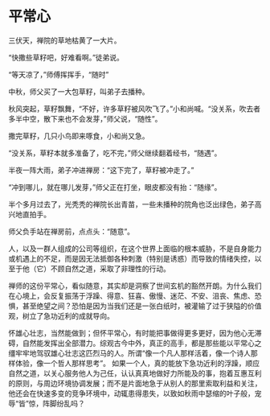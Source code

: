 # 平常心

三伏天，禅院的草地枯黄了一大片。 

“快撒些草籽吧，好难看啊。”徒弟说。 

“等天凉了，”师傅挥挥手，“随时” 

中秋，师父买了一大包草籽，叫弟子去播种。 

秋风突起，草籽飘舞，“不好，许多草籽被风吹飞了。”小和尚喊。“没关系，吹去者多半中空，散下来也不会发芽，”师父说，“随性”。 

撒完草籽，几只小鸟即来啄食，小和尚又急。 

“没关系，草籽本就多准备了，吃不完，”师父继续翻着经书，“随遇”。 

半夜一阵大雨，弟子冲进禅房：“这下完了，草籽被冲走了。” 

“冲到哪儿，就在哪儿发芽，”师父正在打坐，眼皮都没有抬：“随缘”。 

半个多月过去了，光秃秃的禅院长出青苗，一些未播种的院角也泛出绿色，弟子高兴地直拍手。 

师父负手站在禅房前，点点头：“随意”。 

人，以及一群人组成的公司等组织，在这个世界上面临的根本威胁，不是自身能力或机遇上的不足，而是因无法抵御各种刺激（特别是诱惑）而导致的情绪失控，以至于他（它）不顾自然之道，采取了非理性的行动。 

禅师的这份平常心，看似随意，其实却是洞察了世间玄机的豁然开朗。为什么我们在心境上，会反复振荡于浮躁、得意、狂喜、傲慢、迷茫、不安、沮丧、焦虑、恐惧，甚至绝望之间？恐怕是因为当我们还是一张白纸时，被灌输了过于狭隘的价值观，树立了急功近利的成就导向。 

怀雄心壮志，当然能做到；但怀平常心，有时能把事做得更多更好，因为他心无滞碍，自然能发挥出全部潜力。综观古今中外，真正的高手，都是那些能以平常心之缰牢牢地驾驭雄心壮志这匹烈马的人。所谓“像一个凡人那样活着，像一个诗人那样体验，像一个哲人那样思考”。 
如果一个人，真的能放下急功近利的浮躁，顺应自然之道，以关心服务他人为己任，认认真真地做好力所能及的事，抱着互惠互利的原则，与周边环境协调发展；而不是片面地急于从别人的那里索取利益和关注，他还会在快速多变的竞争环境中，动辄患得患失，以致如秋雨中瑟缩的叶子般，宠辱“皆”惊，阵脚纷乱吗？
 